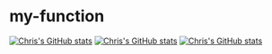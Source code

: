 # my-function

[![Chris's GitHub stats](https://github-readme-stats.vercel.app/api?username=rathnamc)](https://github.com/anuraghazra/github-readme-stats)
[![Chris's GitHub stats](https://github-readme-stats.vercel.app/api?username=vdalal)](https://github.com/anuraghazra/github-readme-stats)
[![Chris's GitHub stats](https://github-readme-stats.vercel.app/api?username=cesarpreigues)](https://github.com/anuraghazra/github-readme-stats)
